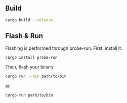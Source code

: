 ## Build
```bash
cargo build --release
```
## Flash & Run
Flashing is performed through probe-run.
First, install it:
```bash
cargo install probe-run
```

Then, flash your binary
```bash
cargo run --bin path/to/bin
```
or 

```bash
cargo run path/to/bin
```